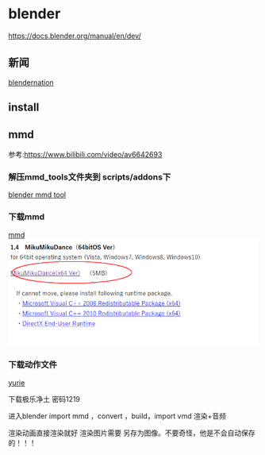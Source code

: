 # blender
https://docs.blender.org/manual/en/dev/
## 新闻


[blendernation](https://www.blendernation.com)

## install

## mmd
参考:https://www.bilibili.com/video/av6642693

### 解压mmd_tools文件夹到 scripts/addons下
[blender mmd tool](https://github.com/sugiany/blender_mmd_tools)

### 下载mmd
[mmd](http://www.geocities.jp/higuchuu4/)
![mmdexe](mmdexe.png)

### 下载动作文件
[yurie](http://ux.getuploader.com/yurie)

下载极乐净土 密码1219

进入blender
import mmd ，convert ，build，import vmd
渲染+音频

渲染动画直接渲染就好
渲染图片需要 另存为图像。不要奇怪，他是不会自动保存的！！！
